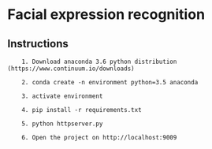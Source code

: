 # Facial expression recognition

## Instructions

``` 
	1. Download anaconda 3.6 python distribution (https://www.continuum.io/downloads)

	2. conda create -n environment python=3.5 anaconda
	
	3. activate environment
	
	4. pip install -r requirements.txt
	
	5. python httpserver.py
	
	6. Open the project on http://localhost:9009
	
```

